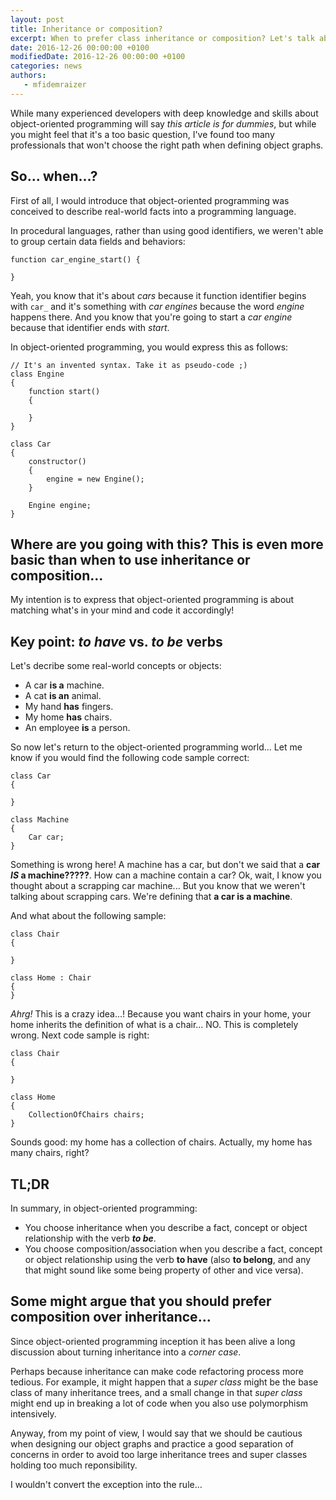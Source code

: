 ```yaml
---
layout: post
title: Inheritance or composition?
excerpt: When to prefer class inheritance or composition? Let's talk about it.
date: 2016-12-26 00:00:00 +0100
modifiedDate: 2016-12-26 00:00:00 +0100
categories: news
authors: 
   - mfidemraizer
---
```


While many experienced developers with deep knowledge and skills about object-oriented programming will say *this article is for dummies*, but while you might feel that it's a too basic question, I've found too many professionals that won't choose the right path when defining object graphs.

## So... when...?

First of all, I would introduce that object-oriented programming was conceived to describe real-world facts into a programming language.

In procedural languages, rather than using good identifiers, we weren't able to group certain data fields and behaviors:

    function car_engine_start() {

    }
    
Yeah, you know that it's about *cars* because it function identifier begins with `car_` and it's something with *car engines* because the word *engine* happens there. And you know that you're going to start a *car engine* because that identifier ends with *start*.

In object-oriented programming, you would express this as follows:

	// It's an invented syntax. Take it as pseudo-code ;)
    class Engine 
    {
		function start() 
        {
        
        }
    }

    class Car 
    {
    	constructor()
        {
        	engine = new Engine();
        }
        
        Engine engine;
    }


## Where are you going with this? This is even more basic than when to use inheritance or composition...

My intention is to express that object-oriented programming is about matching what's in your mind and code it accordingly!

## Key point: *to have* vs. *to be* verbs

Let's decribe some real-world concepts or objects:

- A car **is a** machine.
- A cat **is an** animal.
- My hand **has** fingers.
- My home **has** chairs.
- An employee **is** a person.

So now let's return to the object-oriented programming world... Let me know if you would find the following code sample correct:
    
    class Car
    {
    
    }

	class Machine
    {
    	Car car;
    }
    
Something is wrong here! A machine has a car, but don't we said that a **car *IS* a machine?????**. How can a machine contain a car? Ok, wait, I know you thought about a scrapping car machine... But you know that we weren't talking about scrapping cars. We're defining that **a car is a machine**.

And what about the following sample:

    class Chair 
    {

    }

    class Home : Chair
    {
    }
    
*Ahrg!* This is a crazy idea...! Because you want chairs in your home, your home inherits the definition of what is a chair... NO. This is completely wrong. Next code sample is right:

    class Chair 
    {

    }

    class Home
    {
        CollectionOfChairs chairs;
    }

Sounds good: my home has a collection of chairs. Actually, my home has many chairs, right? 

## TL;DR

In summary, in object-oriented programming:

- You choose inheritance when you describe a fact, concept or object relationship with the verb ***to be***.
- You choose composition/association when you describe a fact, concept or object relationship using the verb **to have** (also **to belong**, and any that might sound like some being property of other and vice versa).

## Some might argue that you should prefer composition over inheritance...

Since object-oriented programming inception it has been alive a long discussion about turning inheritance into a *corner case*.

Perhaps because inheritance can make code refactoring process more tedious. For example, it might happen that a *super class* might be the base class of many inheritance trees, and a small change in that *super class* might end up in breaking a lot of code when you also use polymorphism intensively.

Anyway, from my point of view, I would say that we should be cautious when designing our object graphs and practice a good separation of concerns in order to avoid too large inheritance trees and super classes holding too much reponsibility.

I wouldn't convert the exception into the rule...